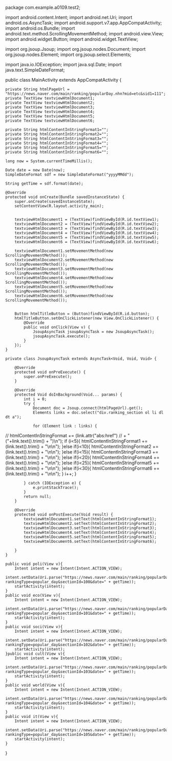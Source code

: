 package com.example.a0109.test2;

import android.content.Intent;
import android.net.Uri;
import android.os.AsyncTask;
import android.support.v7.app.AppCompatActivity;
import android.os.Bundle;
import android.text.method.ScrollingMovementMethod;
import android.view.View;
import android.widget.Button;
import android.widget.TextView;

import org.jsoup.Jsoup;
import org.jsoup.nodes.Document;
import org.jsoup.nodes.Element;
import org.jsoup.select.Elements;

import java.io.IOException;
import java.sql.Date;
import java.text.SimpleDateFormat;


public class MainActivity extends AppCompatActivity {

    private String htmlPageUrl = "https://news.naver.com/main/ranking/popularDay.nhn?mid=etc&sid1=111";
    private TextView textviewHtmlDocument1;
    private TextView textviewHtmlDocument2;
    private TextView textviewHtmlDocument3;
    private TextView textviewHtmlDocument4;
    private TextView textviewHtmlDocument5;
    private TextView textviewHtmlDocument6;

    private String htmlContentInStringFormat1="";
    private String htmlContentInStringFormat2="";
    private String htmlContentInStringFormat3="";
    private String htmlContentInStringFormat4="";
    private String htmlContentInStringFormat5="";
    private String htmlContentInStringFormat6="";

    long now = System.currentTimeMillis();

    Date date = new Date(now);
    SimpleDateFormat sdf = new SimpleDateFormat("yyyyMMdd");

    String getTime = sdf.format(date);

    @Override
    protected void onCreate(Bundle savedInstanceState) {
        super.onCreate(savedInstanceState);
        setContentView(R.layout.activity_main);


        textviewHtmlDocument1 = (TextView)findViewById(R.id.textView1);
        textviewHtmlDocument2 = (TextView)findViewById(R.id.textView2);
        textviewHtmlDocument3 = (TextView)findViewById(R.id.textView3);
        textviewHtmlDocument4 = (TextView)findViewById(R.id.textView4);
        textviewHtmlDocument5 = (TextView)findViewById(R.id.textView5);
        textviewHtmlDocument6 = (TextView)findViewById(R.id.textView6);

        textviewHtmlDocument1.setMovementMethod(new ScrollingMovementMethod());
        textviewHtmlDocument2.setMovementMethod(new ScrollingMovementMethod());
        textviewHtmlDocument3.setMovementMethod(new ScrollingMovementMethod());
        textviewHtmlDocument4.setMovementMethod(new ScrollingMovementMethod());
        textviewHtmlDocument5.setMovementMethod(new ScrollingMovementMethod());
        textviewHtmlDocument6.setMovementMethod(new ScrollingMovementMethod());


        Button htmlTitleButton = (Button)findViewById(R.id.button);
        htmlTitleButton.setOnClickListener(new View.OnClickListener() {
            @Override
            public void onClick(View v) {
                JsoupAsyncTask jsoupAsyncTask = new JsoupAsyncTask();
                jsoupAsyncTask.execute();
            }
        });
    }

    private class JsoupAsyncTask extends AsyncTask<Void, Void, Void> {

        @Override
        protected void onPreExecute() {
            super.onPreExecute();
        }

        @Override
        protected Void doInBackground(Void... params) {
            int i = 0;
            try {
                Document doc = Jsoup.connect(htmlPageUrl).get();
                Elements links = doc.select("div.ranking_section ol li dl dt a");

                for (Element link : links) {
//                    htmlContentInStringFormat += (link.attr("abs:href")
//                            + "("+link.text().trim() + ")\n");
                    if (i<5){
                        htmlContentInStringFormat1 += (link.text().trim() + "\n\n");
                    }else if(i<10){
                        htmlContentInStringFormat2 += (link.text().trim() + "\n\n");
                    }else if(i<15){
                        htmlContentInStringFormat3 += (link.text().trim() + "\n\n");
                    }else if(i<20){
                        htmlContentInStringFormat4 += (link.text().trim() + "\n\n");
                    }else if(i<25){
                        htmlContentInStringFormat5 += (link.text().trim() + "\n\n");
                    }else if(i<30){
                        htmlContentInStringFormat6 += (link.text().trim() + "\n\n");
                    }
                    i++;
                }

            } catch (IOException e) {
                e.printStackTrace();
            }
            return null;
        }

        @Override
        protected void onPostExecute(Void result) {
            textviewHtmlDocument1.setText(htmlContentInStringFormat1);
            textviewHtmlDocument2.setText(htmlContentInStringFormat2);
            textviewHtmlDocument3.setText(htmlContentInStringFormat3);
            textviewHtmlDocument4.setText(htmlContentInStringFormat4);
            textviewHtmlDocument5.setText(htmlContentInStringFormat5);
            textviewHtmlDocument6.setText(htmlContentInStringFormat6);

        }
    }

    public void poli(View v){
        Intent intent = new Intent(Intent.ACTION_VIEW);
        intent.setData(Uri.parse("https://news.naver.com/main/ranking/popularDay.nhn?rankingType=popular_day&sectionId=100&date=" + getTime));
        startActivity(intent);
    }
    public void eco(View v){
        Intent intent = new Intent(Intent.ACTION_VIEW);
        intent.setData(Uri.parse("https://news.naver.com/main/ranking/popularDay.nhn?rankingType=popular_day&sectionId=101&date=" + getTime));
        startActivity(intent);
    }
    public void soci(View v){
        Intent intent = new Intent(Intent.ACTION_VIEW);
        intent.setData(Uri.parse("https://news.naver.com/main/ranking/popularDay.nhn?rankingType=popular_day&sectionId=102&date=" + getTime));
        startActivity(intent);
    }public void cult(View v){
        Intent intent = new Intent(Intent.ACTION_VIEW);
        intent.setData(Uri.parse("https://news.naver.com/main/ranking/popularDay.nhn?rankingType=popular_day&sectionId=103&date=" + getTime));
        startActivity(intent);
    }
    public void world(View v){
        Intent intent = new Intent(Intent.ACTION_VIEW);
        intent.setData(Uri.parse("https://news.naver.com/main/ranking/popularDay.nhn?rankingType=popular_day&sectionId=104&date=" + getTime));
        startActivity(intent);
    }
    public void it(View v){
        Intent intent = new Intent(Intent.ACTION_VIEW);
        intent.setData(Uri.parse("https://news.naver.com/main/ranking/popularDay.nhn?rankingType=popular_day&sectionId=105&date=" + getTime));
        startActivity(intent);
    }
}

